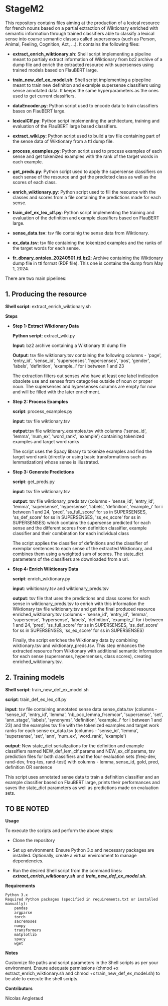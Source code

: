 # StageM2
This repository contains files aiming at the production of a lexical resource for french nouns based on a partial extraction of Wiktionary enriched with semantic information through trained classifiers able to classify a lexical sense into coarse semantic classes called supersenses (such as Person, Animal, Feeling, Cognition, Act, ...). It contains the following files:

- **extract_enrich_wiktionary.sh**: Shell script implementing a pipeline meant to partialy extract information of Wiktionary from bz2 archive of a dump file and enrich the extracted resource with supersenses using trained models based on FlauBERT large.

- **train_new_def_ex_model.sh**: Shell script implementing a pipepline meant to train new definition and examlple supersense classifiers using sense annotated data. It keeps the same hyperparameters as the ones used to get current classifiers.

- **dataEncoder.py**: Python script used to encode data to train classifiers bases on FlauBERT large.

- **lexicalClf.py**: Python script implementing the architecture, training and evaluation of the FlauBERT large based classifiers.

- **extract_wiki.py**: Python script used to build a tsv file containing part of the sense data of Wiktionary from a ttl dump file.

- **process_examples.py**: Python script used to process examples of each sense and get tokenized examples with the rank of the target words in each example.

- **get_preds.py**: Python script used to apply the supersense classifiers on each sense of the resource and get the predicted class as well as the scores of each class.

- **enrich_wiktionary.py**: Python script used to fill the resource with the classes and scores from a file containing the predictions made for each sense.

- **train_def_ex_lex_clf.py**: Python script implementing the training and evaluation of the definition and example classifiers based on FlauBERT large.

- **sense_data.tsv**: tsv file containig the sense data from Wiktionary.

- **ex_data.tsv**: tsv file containing the tokenized examples and the ranks of the target words for each sense.

- **fr_dbnary_ontolex_20240501.ttl.bz2**: Archive containing the Wiktionary dump file in ttl format (RDF file). This one is contains the dump from May 1, 2024.



There are two main pipelines:

## 1. Producing the resource

**Shell script**: extract_enrich_wiktionary.sh

**Steps**

- **Step 1: Extract Wiktionary Data**
	
	**Python script**: extract_wiki.py 
	
	**Input**: bz2 archive containing a Wiktionary ttl dump file
	
	**Output**: tsv file wiktionary.tsv containing the following columns - 'page', 'entry_id', 'sense_id', 'supersenses', 'hypersenses', 'pos', 'gender', 'labels', 'definition', 'example_i' for i between 1 and 23
	
	
	The extraction filters out senses who have at least one label indication obsolete use and senses from categories outside of noun or proper noun. The supersenses and hypersenses columns are empty for now and will be filled with the later enrichment.
     
- **Step 2: Process Examples**
	
	**script**: process_examples.py
	
	**input**: tsv file wiktionary.tsv
	
	**output**:tsv file wiktionary_examples.tsv with columns ('sense_id', 'lemma', 'num_ex', 'word_rank', 'example') containing tokenized examples and target word ranks
	
	
	The script uses the Spacy library to tokenize examples and find the target word rank (directly or using basic transformations such as lemmatization) whose sense is illustrated.
    
- **Step 3: Generate Predictions**
	
	**script**: get_preds.py
	
	**input**: tsv file wiktionary.tsv
	
	**output**: tsv file wiktionary_preds.tsv (columns - 'sense_id', 'entry_id', 'lemma', 'supersense', 'hypersense', 'labels', 'definition', 'example_i' for i between 1 and 24, 'pred', 'ss_full_score' for ss in SUPERSENSES, 'ss_def_score' for ss in SUPERSENSES, 'ss_ex_score' for ss in SUPERSENSES) which contains the supersense predicted for each sense and the different scores from definition classifier, example classifier and their combination for each individual class
	
	
	The script applies the classifier of definitions and the classifier of exemplar sentences to each sense of the extracted Wiktionary, and combines them using a weighted sum of scores. The state_dict parameters of the classifiers are downloaded from a url.
    
- **Step 4: Enrich Wiktionary Data**
	
	**script**: enrich_wiktionary.py
	
	**input**: wikitionary.tsv and wiktionary_preds.tsv
	
	**output**: tsv file that uses the predictions and class scores for each sense in wiktionary_preds.tsv to enrich with this information the Wiktionary tsv file wiktionary.tsv and get the final produced resource enriched_wiktionary.tsv (columns - 'sense_id', 'entry_id', 'lemma', 'supersense', 'hypersense', 'labels', 'definition', 'example_i' for i between 1 and 24, 'pred', 'ss_full_score' for ss in SUPERSENSES, 'ss_def_score' for ss in SUPERSENSES, 'ss_ex_score' for ss in SUPERSENSES)
	
	
	Finally, the script enriches the Wiktionary data by combining wiktionary.tsv and wiktionary_preds.tsv. This step enhances the extracted resource from Wiktionary with additional semantic information for each sense (supersenses, hypersenses, class scores), creating enriched_wiktionary.tsv.
	

## 2. Training models

**Shell script**: train_new_def_ex_model.sh

**script**: train_def_ex_lex_clf.py

**input**: tsv file containing annotated sense data sense_data.tsv (columns - 'sense_id', 'entry_id', 'lemma', 'nb_occ_lemma_frsemcor', 'supersense', 'set', 'ann_stage', 'labels', 'synonyms', 'definition', 'example_i' for i between 1 and 23) and the examples tsv file with the tokenized examples and target work ranks for each sense ex_data.tsv (columns - 'sense_id', 'lemma', 'supersense', 'set', 'ann', 'num_ex', 'word_rank', 'example')

**output**: New state_dict serializations for the definition and example classifiers named NEW_def_lem_clf.params and NEW_ex_clf.params, tsv prediction files for both classifiers and the four evaluation sets (freq-dev, rand-dev, freq-tes, rand-test) with columns - lemma, sense_id, gold, pred, definition OR sentence


This script uses annotated sense data to train a definition classifier and an example classifier based on FlauBERT large, prints their performances and saves the state_dict parameters as well as predictions made on evaluation sets.


## TO BE NOTED

**Usage**

To execute the scripts and perform the above steps:

- Clone the repository

- Set up environment: Ensure Python 3.x and necessary packages are installed. Optionally, create a virtual environment to manage dependencies.

- Run the desired Shell script from the command lines: ***extract_enrich_wiktionary.sh*** and ***train_new_def_ex_model.sh***.

**Requirements**

    Python 3.x
    Required Python packages (specified in requirements.txt or installed manually):
        pandas
        argparse
        torch
        sacremoses
        numpy
        transformers
        matplotlib
        spacy
        wget

**Notes**

Customize file paths and script parameters in the Shell scripts as per your environment. Ensure adequate permissions (chmod +x extract_enrich_wiktionary.sh and chmod +x train_new_def_ex_model.sh) to be able to execute the shell scripts.

**Contributors**

Nicolas Angleraud
